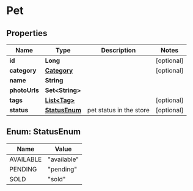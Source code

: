 

# Pet

## Properties

Name | Type | Description | Notes
------------ | ------------- | ------------- | -------------
**id** | **Long** |  |  [optional]
**category** | [**Category**](Category.md) |  |  [optional]
**name** | **String** |  | 
**photoUrls** | **Set&lt;String&gt;** |  | 
**tags** | [**List&lt;Tag&gt;**](Tag.md) |  |  [optional]
**status** | [**StatusEnum**](#StatusEnum) | pet status in the store |  [optional]



## Enum: StatusEnum

Name | Value
---- | -----
AVAILABLE | "available"
PENDING | "pending"
SOLD | "sold"



